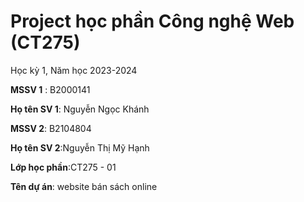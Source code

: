 # Project học phần Công nghệ Web (CT275)

Học kỳ 1, Năm học 2023-2024

**MSSV 1** : B2000141

**Họ tên SV 1**: Nguyễn Ngọc Khánh

**MSSV 2**: B2104804

**Họ tên SV 2**:Nguyễn Thị Mỹ Hạnh

**Lớp học phần**:CT275 - 01

**Tên dự án**: website bán sách online


